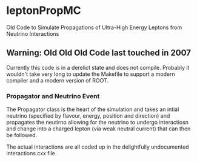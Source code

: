 # leptonPropMC
Old Code to Simulate Propagations of Ultra-High Energy Leptons from Neutrino Interactions

## Warning: Old Old Old Code last touched in 2007
Currently this code is in a derelict state and does not compile. Probably it wouldn't take very long to update the Makefile to support a modern compiler and a modern version of ROOT.


### Propagator and Neutrino Event
The Propagator class is the heart of the simulation and takes an intial neutrino (specified by flavour, energy, position and direction) and propagates the neutirno allowing for the neutrino to undergo interactiosn and change into a charged lepton (via weak neutral current) that can then be followed.

The actual interactions are all coded up in the delightfully undocumented interactions.cxx file.

